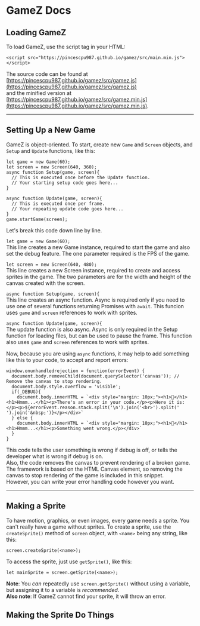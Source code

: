 # GameZ Docs

## Loading GameZ

To load GameZ, use the script tag in your HTML:
```
<script src="https://pincescpu987.github.io/gamez/src/main.min.js"></script>
```
The source code can be found at [https://pincescpu987.github.io/gamez/src/gamez.js](https://pincescpu987.github.io/gamez/src/gamez.js)  
and the minified version at [https://pincescpu987.github.io/gamez/src/gamez.min.js](https://pincescpu987.github.io/gamez/src/gamez.min.js).

***

## Setting Up a New Game

GameZ is object-oriented. To start, create new ```Game``` and ```Screen``` objects, and ```Setup``` and ```Update``` functions, like this:

```
let game = new Game(60);
let screen = new Screen(640, 360);
async function Setup(game, screen){
  // This is executed once before the Update function.
  // Your starting setup code goes here...
}

async function Update(game, screen){
  // This is executed once per frame.
  // Your repeating update code goes here...
}
game.startGame(screen);
```

Let's break this code down line by line.

```let game = new Game(60);```  
This line creates a new Game instance, required to start the game and also set the debug feature. The one parameter required is the FPS of the game.

```let screen = new Screen(640, 480);```  
This line creates a new Screen instance, required to create and access sprites in the game. The two parameters are for the width and height of the canvas created with the screen.

```async function Setup(game, screen){```  
This line creates an async function. Async is required only if you need to use one of several functions returning Promises with ```await```. This funcion uses ```game``` and ```screen``` references to work with sprites.

```async function Update(game, screen){```  
The update function is also async. Async is only required in the Setup function for loading files, but can be used to pause the frame. This function also uses ```game``` and ```screen``` references to work with sprites.

Now, because you are using ```async``` functions, it may help to add something like this to your code, to accept and report errors:  
```
window.onunhandledrejection = function(errorEvent) {
  document.body.removeChild(document.querySelector('canvas')); // Remove the canvas to stop rendering.
  document.body.style.overflow = 'visible';
  if(_DEBUG){
    document.body.innerHTML = `<div style="margin: 10px;"><h1>🤔</h1><h1>Hmmm...</h1><p>There's an error in your code.</p><p>Here it is:</p><p>${errorEvent.reason.stack.split('\n').join('<br>').split(' ').join('&nbsp;')}</p></div>`
  } else {
    document.body.innerHTML = `<div style="margin: 10px;"><h1>🤔</h1><h1>Hmmm...</h1><p>Something went wrong.</p></div>`
  }
}
```

This code tells the user something is wrong if debug is off, or tells the developer what is wrong if debug is on.  
Also, the code removes the canvas to prevent rendering of a broken game.  
The framework is based on the HTML Canvas element, so removing the canvas to stop rendering of the game is included in this snippet.   
However, you can write your error handling code however you want.

***

## Making a Sprite

To have motion, graphics, or even images, every game needs a sprite. You can't really have a game without sprites. To create a sprite, use the ```createSprite()``` method of ```screen``` object, with ```<name>``` being any string, like this:
```
screen.createSprite(<name>);
```

To access the sprite, just use ```getSprite()```, like this:
```
let mainSprite = screen.getSprite(<name>);
```
**Note**: You _can_ repeatedly use ```screen.getSprite()``` without using a variable, but assigning it to a variable is _recommended_.  
**Also note**: If GameZ cannot find your sprite, it will throw an error.

## Making the Sprite Do Things
